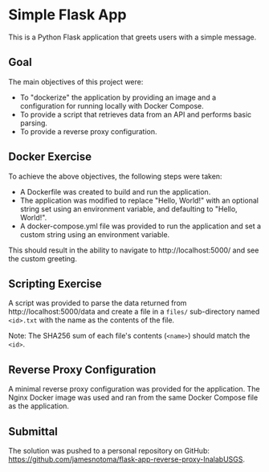 # Simple Flask App

This is a Python Flask application that greets users with a simple message.

## Goal

The main objectives of this project were:

- To "dockerize" the application by providing an image and a configuration for running locally with Docker Compose.
- To provide a script that retrieves data from an API and performs basic parsing.
- To provide a reverse proxy configuration.

## Docker Exercise

To achieve the above objectives, the following steps were taken:

- A Dockerfile was created to build and run the application.
- The application was modified to replace "Hello, World!" with an optional string set using an environment variable, and defaulting to "Hello, World!".
- A docker-compose.yml file was provided to run the application and set a custom string using an environment variable.

This should result in the ability to navigate to http://localhost:5000/ and see the custom greeting.

## Scripting Exercise

A script was provided to parse the data returned from http://localhost:5000/data and create a file in a `files/` sub-directory named `<id>.txt` with the name as the contents of the file.

Note: The SHA256 sum of each file's contents (`<name>`) should match the `<id>`.

## Reverse Proxy Configuration

A minimal reverse proxy configuration was provided for the application. The Nginx Docker image was used and ran from the same Docker Compose file as the application.

## Submittal

The solution was pushed to a personal repository on GitHub: https://github.com/jamesnotoma/flask-app-reverse-proxy-InalabUSGS.

